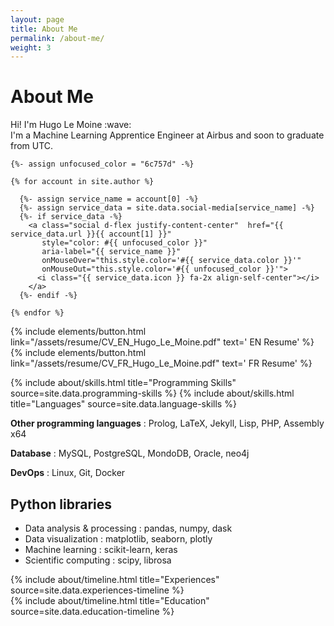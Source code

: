 ```yaml
---
layout: page
title: About Me
permalink: /about-me/
weight: 3
---
```


<div id="container">
  <p class="text-center">
    <h1><strong>About Me</strong></h1>
  </p>
  <p class="text-center">
    Hi! I'm Hugo Le Moine :wave:<br>
    I'm a Machine Learning Apprentice Engineer at Airbus and soon to graduate from UTC.
  </p>

  <div class="row d-flex justify-content-center mb-3">

    {%- assign unfocused_color = "6c757d" -%}

    {% for account in site.author %}

      {%- assign service_name = account[0] -%}
      {%- assign service_data = site.data.social-media[service_name] -%}
      {%- if service_data -%}
        <a class="social d-flex justify-content-center"  href="{{ service_data.url }}{{ account[1] }}"
           style="color: #{{ unfocused_color }}"
           aria-label="{{ service_name }}"
           onMouseOver="this.style.color='#{{ service_data.color }}'"
           onMouseOut="this.style.color='#{{ unfocused_color }}'">
          <i class="{{ service_data.icon }} fa-2x align-self-center"></i>
        </a>
      {%- endif -%}

    {% endfor %}

  </div>
  <p class="text-center">
   {% include elements/button.html link="/assets/resume/CV_EN_Hugo_Le_Moine.pdf" text='<i class="far fa-file-pdf  fa-1x align-self-center"></i> EN Resume' %}
   {% include elements/button.html link="/assets/resume/CV_FR_Hugo_Le_Moine.pdf" text='<i class="far fa-file-pdf  fa-1x align-self-center"></i> FR Resume' %}
  </p>
</div>


<div class="row">
  {% include about/skills.html title="Programming Skills" source=site.data.programming-skills %}
  {% include about/skills.html title="Languages" source=site.data.language-skills %}
</div>




**Other programming languages** : Prolog, LaTeX, Jekyll, Lisp, PHP, Assembly x64

**Database** : MySQL, PostgreSQL, MondoDB, Oracle, neo4j

**DevOps** : Linux, Git, Docker

## Python libraries

- Data analysis & processing : pandas, numpy, dask
- Data visualization : matplotlib, seaborn, plotly
- Machine learning : scikit-learn, keras
- Scientific computing : scipy, librosa

<div class="row">
  {% include about/timeline.html title="Experiences" source=site.data.experiences-timeline %}
</div>

<div class="row">
  {% include about/timeline.html title="Education" source=site.data.education-timeline %}
</div>
